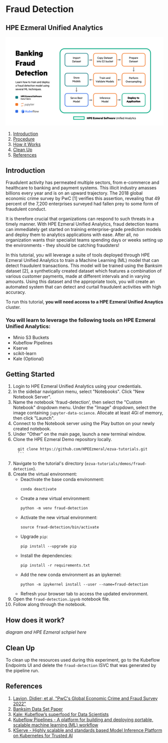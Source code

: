 # Fraud Detection
## HPE Ezmeral Unified Analytics

![fraud-detection-banking](images/workflow.png)

1. [Introduction](#Introduction)
1. [Procedure](#procedure)
1. [How it Works](#How-does-it-work?)
1. [Clean Up](#clean-up)
1. [References](#references)

## Introduction
Fraudulent activity has permeated multiple sectors, from e-commerce and healthcare to banking and payment systems. This illicit industry amasses billions every year and is on an upward trajectory. The 2018 global economic crime survey by PwC [1] verifies this assertion, revealing that 49 percent of the 7,200 enterprises surveyed had fallen prey to some form of fraudulent conduct.

It is therefore crucial that organizations can respond to such threats in a timely manner. With HPE Ezmeral Unified Analytics, fraud detection teams can immediately get started on training enterprise-grade prediction models and deploy them to analytics applications with ease. After all, no organization wants thsir specialist teams spending days or weeks setting up the environments - they should be catching fraudsters! 

In this tutorial, you will leverage a suite of tools deployed through HPE Ezmeral Unified Analytics to train a Machine Learning (ML) model that can detect fraudulent transactions. This model will be trained using the Banksim dataset [2], a synthetically created dataset which features a combination of various customer payments, made at different intervals and
in varying amounts. Using this dataset and the appropriate tools, you will create an automated system that can detect and curtail fraudulent
activities with high accuracy.

To run this tutorial, **you will need access to a HPE Ezmeral Unified Anaytics** cluster. 

### You will learn to leverage the following tools on HPE Ezmeral Unified Analytics:
- Minio S3 Buckets
- Kubeflow Pipelines
- Kserve
- scikit-learn
- Kale (Optional)

## Getting Started

1. Login to HPE Ezmeral Unified Analytics using your credentials.
1. In the sidebar navigation menu, select "Notebooks". Click "New Notebook Server".
1. Name the notebook 'fraud-detection', then select the "Custom Notebook" dropdown menu. Under the "Image" dropdown, select the image containing `jupyter-data-science`. Allocate at least 4Gi of memory, then click "Launch". 
1. Connect to the Notebook server using the Play button on your newly created notebook. 
1. Under "Other" on the main page, launch a new terminal window. 
1. Clone the HPE Ezmeral Demo repository locally.  
      ```
        git clone https://github.com/HPEEzmeral/ezua-tutorials.git
        ```
1. Navigate to the tutorial's directory (`ezua-tutorials/demos/fraud-detection`).
1. Create the virtual environment:
    - Deactivate the base conda environment:
        ```
        conda deactivate
        ```
    - Create a new virtual environment:
       ```
       python -m venv fraud-detection
       ```
    - Activate the new virtual environment:
       ```
       source fraud-detection/bin/activate
       ```
    - Upgrade `pip`:
       ```
       pip install --upgrade pip
       ```
    - Install the dependencies:
       ```
       pip install -r requirements.txt
       ```
    - Add the new conda environment as an ipykernel:
       ```
       python -m ipykernel install --user --name=fraud-detection
       ```
    - Refresh your browser tab to access the updated environment.
1. Open the `fraud-detection.ipynb` notebook file.
1. Follow along through the notebook. 

## How does it work?

*diagram and HPE Ezmeral schpiel here*

## Clean Up

To clean up the resources used during this experiment, go to the Kubeflow Endpoints UI and delete the `fraud-detection` ISVC that was generated by the pipeline run.

## References

1. [Lavion, Didier; et al, "PwC's Global Economic Crime and Fraud Survey 2022"](https://www.pwc.com/gx/en/services/forensics/economic-crime-survey.html)
1. [Banksim Data Set Paper](http://www.msc-les.org/proceedings/emss/2014/EMSS2014_144.pdf)
1. [Kale: Kubeflow’s superfood for Data Scientists](https://github.com/kubeflow-kale/kale)
1. [Kubeflow Pipelines - A platform for building and deploying portable, scalable machine learning (ML) workflow](https://www.kubeflow.org/docs/components/pipelines/v1/introduction/)
1. [KServe - Highly scalable and standards based Model Inference Platform on Kubernetes for Trusted AI](https://kserve.github.io/website/0.11/)